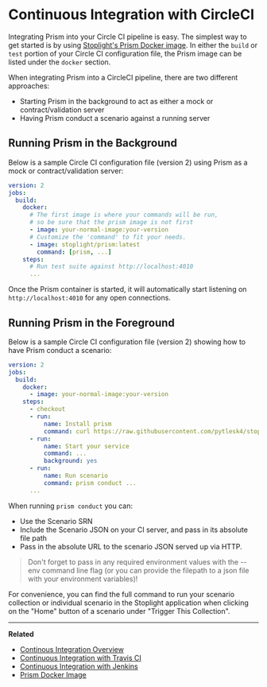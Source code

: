 # Continuous Integration with CircleCI

Integrating Prism into your Circle CI pipeline is easy. The simplest way to get
started is by using [Stoplight's Prism Docker
image](https://hub.docker.com/r/stoplight/prism/). In either the `build` or
`test` portion of your Circle CI configuration file, the Prism image can be
listed under the `docker` section.

When integrating Prism into a CircleCI pipeline, there are two different
approaches:

* Starting Prism in the background to act as either a mock or
  contract/validation server
* Having Prism conduct a scenario against a running server

## Running Prism in the Background

Below is a sample Circle CI configuration file (version 2) using Prism as a
mock or contract/validation server:

```yaml
version: 2
jobs:
  build:
    docker:
      # The first image is where your commands will be run,
      # so be sure that the prism image is not first
      - image: your-normal-image:your-version
      # Customize the 'command' to fit your needs.
      - image: stoplight/prism:latest
        command: [prism, ...]
    steps:
      # Run test suite against http://localhost:4010
      ...
```

Once the Prism container is started, it will automatically start listening on
`http://localhost:4010` for any open connections.

## Running Prism in the Foreground

Below is a sample Circle CI configuration file (version 2) showing how to have
Prism conduct a scenario:

```yaml
version: 2
jobs:
  build:
    docker:
      - image: your-normal-image:your-version
    steps:
      - checkout
      - run: 
          name: Install prism
          command: curl https://raw.githubusercontent.com/pytlesk4/stoplight-todos/master/prism.sh | sh
      - run:
          name: Start your service
          command: ...
          background: yes
      - run:
          name: Run scenario
          command: prism conduct ...
      ...
```

When running `prism conduct` you can:

* Use the Scenario SRN
* Include the Scenario JSON on your CI server, and pass in its absolute file path
* Pass in the absolute URL to the scenario JSON served up via HTTP.

> Don't forget to pass in any required environment values with the --env command
line flag (or you can provide the filepath to a json file with your environment
variables)!

For convenience, you can find the full command to run your scenario collection
or individual scenario in the Stoplight application when clicking on the "Home"
button of a scenario under "Trigger This Collection".

***

**Related**

* [Continous Integration Overview](./continuous-integration.md)
* [Continuous Integration with Travis CI](./continous-integration-travis)
* [Continuous Integration with Jenkins](./continous-integration-jenkins)
* [Prism Docker Image](https://hub.docker.com/r/stoplight/prism/)
